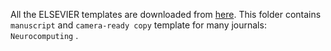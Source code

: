 All the ELSEVIER templates are downloaded from [here](https://www.elsevier.com/authors/author-schemas/latex-instructions). This folder contains ``manuscript`` and ``camera-ready copy`` template for many journals: ``Neurocomputing`` .





